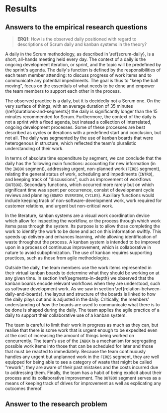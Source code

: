 
# Results

## Answers to the empirical research questions

> **ERQ1**: How is the observed daily positioned with regard to descriptions of Scrum daily and kanban systems in the theory?

A daily in the Scrum methodology, as described in \ref{scrum-daily}, is a short, all-hands meeting held every day. The context of a daily is the ongoing development iteration, or sprint, and the topic will be predefined by the sprint's agenda. The daily's function is defined by the responsibilities of each team member attending: to discuss progress of work items and to communicate any potential impediments. The goal is thus to "keep the ball moving", focus on the essentials of what needs to be done and empower the team members to support each other in the process.

The observed practice is a daily, but it is decidedly not a Scrum one. On the very surface of things, with an average duration of 35 minutes (\ref{durations-and-segments}) the daily is significantly longer than the 15 minutes recommended for Scrum. Furthermore, the context of the daily is not a sprint with a fixed agenda, but instead a collection of interrelated, ongoing development processes. Some of these processes are best described as cycles or iterations with a predefined start and conclusion, but not all. The daily was segmented by the use of kanban boards that were heterogenous in structure, which reflected the team's pluralistic understanding of their work.

In terms of absolute time expenditure by segment, we can conclude that the daily has the following main functions: accounting for new information (in the `INBOX` segment), addressing urgent, non-planned work (`FIRES` segment), relating the general status of work, scheduling and impediments (`INTRO`), and keeping track of "discussions", such as improvement of workflows (`OUTBOX`).  Secondary functions, which occurred more rarely but on which significant time was spent per occurrence, consist of development cycle reviews and planning (`BOARD OVERVIEW`, `CYCLES`). Auxiliary functions would include keeping track of non-software-development work, work required for customer relations, and urgent but non-critical work.

In the literature, kanban systems are a visual work coordination device which allow for inspecting the workflow, or the process through which work items pass through the system. Its purpose is to allow those completing the work to identify the work to be done and act on this information swiftly. This speeds up delivery and enhances learning, while allowing identification of waste throughout the process. A kanban system is intended to be improved upon in a process of continuous improvement, which is collaborative in nature to avoid suboptimization. The use of kanban requires supporting practices, such as those from agile methodologies.

<!--
Kanban system
- Visualize the workflow
- Limit work in progress
- measure and manage flow
- make process policies explicit
- improve collaboratively
- not a standalone practice but requires support
- supports ability to see waste
-->

Outside the daily, the team members use the work items represented in their virtual kanban boards to determine what they should be working on at any given time. In section \ref{segments-in-depth} we observed that the kanban boards encode relevant workflows when they are understood, such as software development work. As we saw in section \ref{relation-between-daily-and-boards}, the layout and structure of the boards is linked to how the daily plays out and is adjusted in the daily. Critically, the members' understanding of *how* the boards are used to communicate what there is to be done is shaped during the daily. The team applies the agile practice of a daily to support their collaborative use of a kanban system.

The team is careful to limit their work in progress as much as they can, but realise that there is some work that is urgent enough to be expedited even at the cost of increasing the amount of things being worked on concurrently. The team's use of the `INBOX` is a mechanism for segregating possible work items into those that can be scheduled for later and those that must be reacted to immediately. Because the team continuously handles any urgent but unplanned work in the `FIRES` segment, they are well equipped for being able to see a category of waste that might be called "rework"; they are aware of their past mistakes and the costs incurred due to addressing them. Finally, the team has a habit of being explicit about their process and its collaborative improvement. The `OUTBOX` segment serves as a means of keeping track of drives for improvement as well as explicating any outcomes thereof.

## Answer to the research problem
